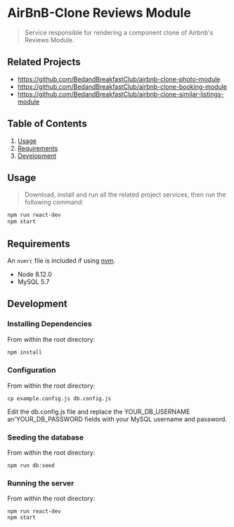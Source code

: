 # AirBnB-Clone Reviews Module

> Service responsible for rendering a component clone of Airbnb's Reviews Module.

## Related Projects

  - https://github.com/BedandBreakfastClub/airbnb-clone-photo-module
  - https://github.com/BedandBreakfastClub/airbnb-clone-booking-module
  - https://github.com/BedandBreakfastClub/airbnb-clone-similar-listings-module

## Table of Contents

1. [Usage](#Usage)
1. [Requirements](#requirements)
1. [Development](#development)

## Usage

> Download, install and run all the related project services, then run the following command:
```sh
npm run react-dev
npm start
```

## Requirements

An `nvmrc` file is included if using [nvm](https://github.com/creationix/nvm).

- Node 8.12.0
- MySQL 5.7

## Development

### Installing Dependencies

From within the root directory:

```sh
npm install
```

### Configuration

From within the root directory:

```
cp example.config.js db.config.js
```

Edit the db.config.js file and replace the YOUR_DB_USERNAME an'YOUR_DB_PASSWORD fields with your MySQL username and password.

### Seeding the database

From within the root directory:

```
npm run db:seed
```

### Running the server

From within the root directory:

```
npm run react-dev
npm start
```